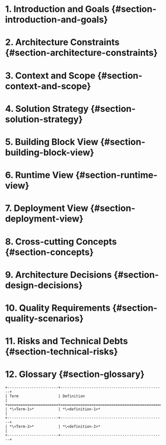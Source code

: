 
# 1. Introduction and Goals {#section-introduction-and-goals}

# 2. Architecture Constraints {#section-architecture-constraints}

# 3. Context and Scope {#section-context-and-scope}

# 4. Solution Strategy {#section-solution-strategy}

# 5. Building Block View {#section-building-block-view}

# 6. Runtime View {#section-runtime-view}

# 7. Deployment View {#section-deployment-view}

# 8. Cross-cutting Concepts {#section-concepts}

# 9. Architecture Decisions {#section-design-decisions}

# 10. Quality Requirements {#section-quality-scenarios}

# 11. Risks and Technical Debts {#section-technical-risks}

# 12. Glossary {#section-glossary}

```table
+-----------------------+-----------------------------------------------+
| Term                  | Definition                                    |
+=======================+===============================================+
| *\<Term-1>*           | *\<definition-1>*                             |
+-----------------------+-----------------------------------------------+
| *\<Term-2>*           | *\<definition-2>*                             |
+-----------------------+-----------------------------------------------+
```